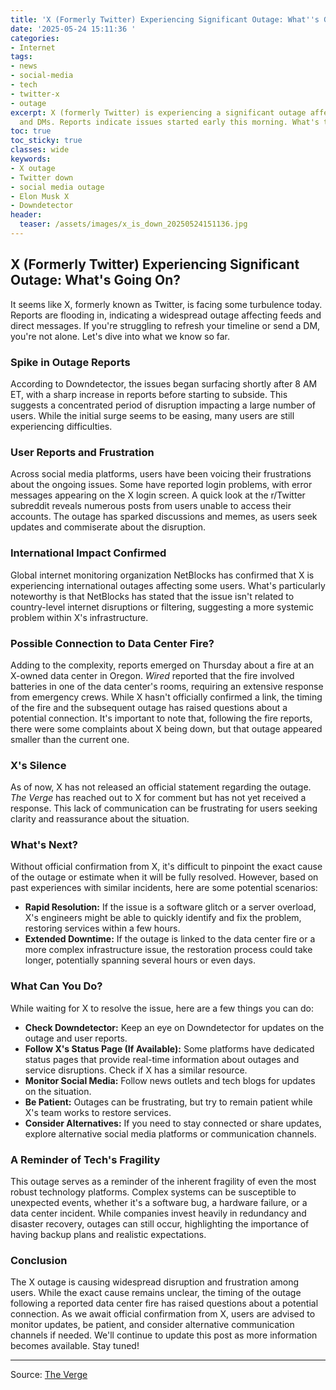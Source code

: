 ```yaml
---
title: 'X (Formerly Twitter) Experiencing Significant Outage: What''s Going On?'
date: '2025-05-24 15:11:36 '
categories:
- Internet
tags:
- news
- social-media
- tech
- twitter-x
- outage
excerpt: X (formerly Twitter) is experiencing a significant outage affecting feeds
  and DMs. Reports indicate issues started early this morning. What's the cause?
toc: true
toc_sticky: true
classes: wide
keywords:
- X outage
- Twitter down
- social media outage
- Elon Musk X
- Downdetector
header:
  teaser: /assets/images/x_is_down_20250524151136.jpg
---
```


## X (Formerly Twitter) Experiencing Significant Outage: What's Going On?

It seems like X, formerly known as Twitter, is facing some turbulence today. Reports are flooding in, indicating a widespread outage affecting feeds and direct messages. If you're struggling to refresh your timeline or send a DM, you're not alone. Let's dive into what we know so far.

### Spike in Outage Reports

According to Downdetector, the issues began surfacing shortly after 8 AM ET, with a sharp increase in reports before starting to subside. This suggests a concentrated period of disruption impacting a large number of users. While the initial surge seems to be easing, many users are still experiencing difficulties.

### User Reports and Frustration

Across social media platforms, users have been voicing their frustrations about the ongoing issues. Some have reported login problems, with error messages appearing on the X login screen. A quick look at the r/Twitter subreddit reveals numerous posts from users unable to access their accounts. The outage has sparked discussions and memes, as users seek updates and commiserate about the disruption.

### International Impact Confirmed

Global internet monitoring organization NetBlocks has confirmed that X is experiencing international outages affecting some users. What's particularly noteworthy is that NetBlocks has stated that the issue isn't related to country-level internet disruptions or filtering, suggesting a more systemic problem within X's infrastructure.

### Possible Connection to Data Center Fire?

Adding to the complexity, reports emerged on Thursday about a fire at an X-owned data center in Oregon. *Wired* reported that the fire involved batteries in one of the data center's rooms, requiring an extensive response from emergency crews. While X hasn't officially confirmed a link, the timing of the fire and the subsequent outage has raised questions about a potential connection. It's important to note that, following the fire reports, there were some complaints about X being down, but that outage appeared smaller than the current one.

### X's Silence

As of now, X has not released an official statement regarding the outage. *The Verge* has reached out to X for comment but has not yet received a response. This lack of communication can be frustrating for users seeking clarity and reassurance about the situation.

### What's Next?

Without official confirmation from X, it's difficult to pinpoint the exact cause of the outage or estimate when it will be fully resolved. However, based on past experiences with similar incidents, here are some potential scenarios:

*   **Rapid Resolution:** If the issue is a software glitch or a server overload, X's engineers might be able to quickly identify and fix the problem, restoring services within a few hours.
*   **Extended Downtime:** If the outage is linked to the data center fire or a more complex infrastructure issue, the restoration process could take longer, potentially spanning several hours or even days.

### What Can You Do?

While waiting for X to resolve the issue, here are a few things you can do:

*   **Check Downdetector:** Keep an eye on Downdetector for updates on the outage and user reports.
*   **Follow X's Status Page (If Available):** Some platforms have dedicated status pages that provide real-time information about outages and service disruptions. Check if X has a similar resource.
*   **Monitor Social Media:** Follow news outlets and tech blogs for updates on the situation.
*   **Be Patient:** Outages can be frustrating, but try to remain patient while X's team works to restore services.
*   **Consider Alternatives:** If you need to stay connected or share updates, explore alternative social media platforms or communication channels.

### A Reminder of Tech's Fragility

This outage serves as a reminder of the inherent fragility of even the most robust technology platforms. Complex systems can be susceptible to unexpected events, whether it's a software bug, a hardware failure, or a data center incident. While companies invest heavily in redundancy and disaster recovery, outages can still occur, highlighting the importance of having backup plans and realistic expectations.

### Conclusion

The X outage is causing widespread disruption and frustration among users. While the exact cause remains unclear, the timing of the outage following a reported data center fire has raised questions about a potential connection. As we await official confirmation from X, users are advised to monitor updates, be patient, and consider alternative communication channels if needed. We'll continue to update this post as more information becomes available. Stay tuned!

---

Source: [The Verge](https://www.theverge.com/news/674129/x-is-down-after-data-center-fire)